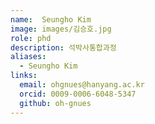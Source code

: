 ```yaml
---
name:  Seungho Kim
image: images/김승호.jpg
role: phd
description: 석박사통합과정
aliases:
  - Seungho Kim
links:
  email: ohgnues@hanyang.ac.kr
  orcid: 0009-0006-6048-5347
  github: oh-gnues
---
```


